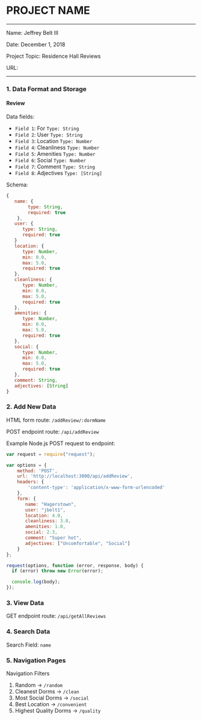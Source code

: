 
# PROJECT NAME

---

Name: Jeffrey Belt III

Date: December 1, 2018

Project Topic: Residence Hall Reviews

URL: 

---


### 1. Data Format and Storage

#### Review

Data fields:
- `Field 1`: For       `Type: String`
- `Field 2`: User      `Type: String`
- `Field 3`: Location      `Type: Number`
- `Field 4`: Cleanliness     `Type: Number`
- `Field 5`: Amenities   `Type: Number`
- `Field 6`: Social   `Type: Number`
- `Field 7`: Comment `Type: String`
- `Field 8`: Adjectives `Type: [String]`

Schema: 
```javascript
{
   name: {
        type: String,
        required: true
    },
   user: {
      type: String, 
      required: true
   }
   location: {
      type: Number,
      min: 0.0,
      max: 5.0,
      required: true
   },
   cleanliness: {
      type: Number,
      min: 0.0,
      max: 5.0,
      required: true
   }, 
   amenities: {
      type: Number,
      min: 0.0,
      max: 5.0,
      required: true
   }, 
   social: {
      type: Number, 
      min: 0.0,
      max: 5.0,
      required: true
   },
   comment: String,
   adjectives: [String]
}
```

### 2. Add New Data

HTML form route: `/addReview/:dormName`

POST endpoint route: `/api/addReview`

Example Node.js POST request to endpoint: 
```javascript
var request = require("request");

var options = { 
    method: 'POST',
    url: 'http://localhost:3000/api/addReview',
    headers: { 
        'content-type': 'application/x-www-form-urlencoded' 
    },
    form: { 
       name: "Hagerstown",
       user: "jbelt1",
       location: 4.0,
       cleanliness: 3.0,
       amenities: 1.0,
       social: 2.3,
       comment: "Super hot",
       adjectives: ["Uncomfortable", "Social"]
    } 
};

request(options, function (error, response, body) {
  if (error) throw new Error(error);

  console.log(body);
});
```

### 3. View Data

GET endpoint route: `/api/getAllReviews`

### 4. Search Data

Search Field: `name`

### 5. Navigation Pages

Navigation Filters
1. Random -> `/random`
2. Cleanest Dorms -> `/clean`
3. Most Social Dorms -> `/social`
4. Best Location -> `/convenient`
5. Highest Quality Dorms -> `/quality`

